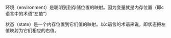 环境（environment）是聪明到到存储位置的映射。因为变量就是内存位置（即c语言中的术语“左值”）

状态（state）是一个内存位置到它们值的映射。以c语言的术语来说，即状态把左值映射为它们相应的右值。

